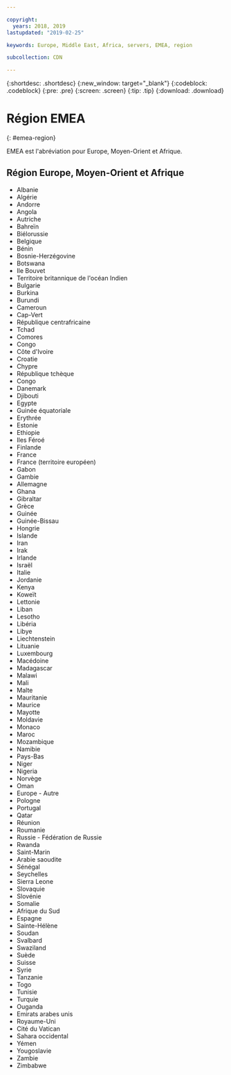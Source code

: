 ```yaml
---

copyright:
  years: 2018, 2019
lastupdated: "2019-02-25"

keywords: Europe, Middle East, Africa, servers, EMEA, region

subcollection: CDN

---
```


{:shortdesc: .shortdesc}
{:new_window: target="_blank"}
{:codeblock: .codeblock}
{:pre: .pre}
{:screen: .screen}
{:tip: .tip}
{:download: .download}

# Région EMEA
{: #emea-region}

EMEA est l'abréviation pour Europe, Moyen-Orient et Afrique.

## Région Europe, Moyen-Orient et Afrique
  * Albanie
  * Algérie
  * Andorre
  * Angola
  * Autriche
  * Bahreïn
  * Biélorussie
  * Belgique
  * Bénin
  * Bosnie-Herzégovine
  * Botswana
  * Ile Bouvet
  * Territoire britannique de l'océan Indien
  * Bulgarie
  * Burkina
  * Burundi
  * Cameroun
  * Cap-Vert
  * République centrafricaine
  * Tchad
  * Comores
  * Congo
  * Côte d'Ivoire
  * Croatie
  * Chypre
  * République tchèque
  * Congo
  * Danemark
  * Djibouti
  * Egypte
  * Guinée équatoriale
  * Erythrée
  * Estonie
  * Ethiopie
  * Iles Féroé
  * Finlande
  * France
  * France (territoire européen)
  * Gabon
  * Gambie
  * Allemagne
  * Ghana
  * Gibraltar
  * Grèce
  * Guinée
  * Guinée-Bissau
  * Hongrie
  * Islande
  * Iran
  * Irak
  * Irlande
  * Israël
  * Italie
  * Jordanie
  * Kenya
  * Koweït
  * Lettonie
  * Liban
  * Lesotho
  * Libéria
  * Libye
  * Liechtenstein
  * Lituanie
  * Luxembourg
  * Macédoine
  * Madagascar
  * Malawi
  * Mali
  * Malte
  * Mauritanie
  * Maurice
  * Mayotte
  * Moldavie
  * Monaco
  * Maroc
  * Mozambique
  * Namibie
  * Pays-Bas
  * Niger
  * Nigeria
  * Norvège
  * Oman
  * Europe - Autre
  * Pologne
  * Portugal
  * Qatar
  * Réunion
  * Roumanie
  * Russie - Fédération de Russie
  * Rwanda
  * Saint-Marin
  * Arabie saoudite
  * Sénégal
  * Seychelles
  * Sierra Leone
  * Slovaquie
  * Slovénie
  * Somalie
  * Afrique du Sud
  * Espagne
  * Sainte-Hélène
  * Soudan
  * Svalbard
  * Swaziland
  * Suède
  * Suisse
  * Syrie
  * Tanzanie
  * Togo
  * Tunisie
  * Turquie
  * Ouganda
  * Emirats arabes unis
  * Royaume-Uni
  * Cité du Vatican
  * Sahara occidental
  * Yémen
  * Yougoslavie
  * Zambie
  * Zimbabwe
